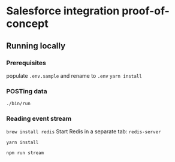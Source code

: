 Salesforce integration proof-of-concept
==========
## Running locally
### Prerequisites
populate `.env.sample` and rename to `.env`
`yarn install`

### POSTing data
`./bin/run`
### Reading event stream
`brew install redis`
Start Redis in a separate tab:
`redis-server`

`yarn install`

`npm run stream`


